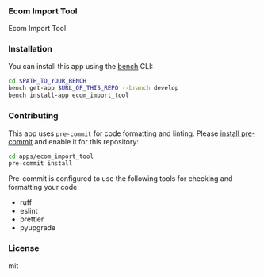 ### Ecom Import Tool

Ecom Import Tool

### Installation

You can install this app using the [bench](https://github.com/frappe/bench) CLI:

```bash
cd $PATH_TO_YOUR_BENCH
bench get-app $URL_OF_THIS_REPO --branch develop
bench install-app ecom_import_tool
```

### Contributing

This app uses `pre-commit` for code formatting and linting. Please [install pre-commit](https://pre-commit.com/#installation) and enable it for this repository:

```bash
cd apps/ecom_import_tool
pre-commit install
```

Pre-commit is configured to use the following tools for checking and formatting your code:

- ruff
- eslint
- prettier
- pyupgrade

### License

mit
